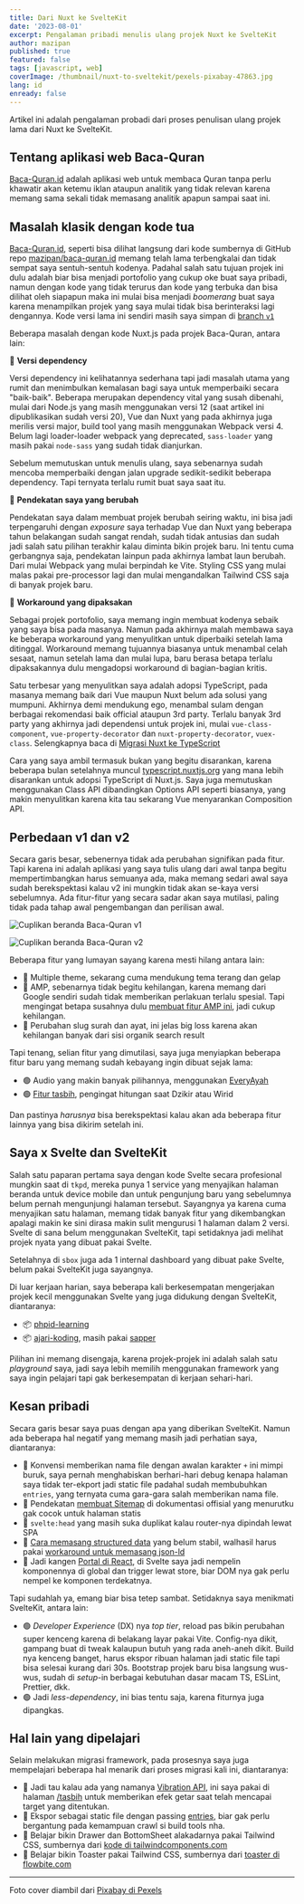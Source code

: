 ```yaml
---
title: Dari Nuxt ke SvelteKit
date: '2023-08-01'
excerpt: Pengalaman pribadi menulis ulang projek Nuxt ke SvelteKit
author: mazipan
published: true
featured: false
tags: [javascript, web]
coverImage: /thumbnail/nuxt-to-sveltekit/pexels-pixabay-47863.jpg
lang: id
enready: false
---
```


Artikel ini adalah pengalaman probadi dari proses penulisan ulang projek lama dari Nuxt ke SvelteKit.

## Tentang aplikasi web Baca-Quran

[Baca-Quran.id](https://www.baca-quran.id/) adalah aplikasi web untuk membaca Quran tanpa perlu khawatir akan ketemu iklan ataupun analitik yang tidak relevan karena memang sama sekali tidak memasang analitik apapun sampai saat ini.

## Masalah klasik dengan kode tua

[Baca-Quran.id](https://www.baca-quran.id/), seperti bisa dilihat langsung dari kode sumbernya di GitHub repo [mazipan/baca-quran.id](https://github.com/mazipan/baca-quran.id) memang telah lama terbengkalai dan tidak sempat saya sentuh-sentuh kodenya. Padahal salah satu tujuan projek ini dulu adalah biar bisa menjadi portofolio yang cukup oke buat saya pribadi, namun dengan kode yang tidak terurus dan kode yang terbuka dan bisa dilihat oleh siapapun maka ini mulai bisa menjadi *boomerang* buat saya karena menampilkan projek yang saya mulai tidak bisa berinteraksi lagi dengannya. Kode versi lama ini sendiri masih saya simpan di [branch `v1`](https://github.com/mazipan/baca-quran.id/tree/v1)

Beberapa masalah dengan kode Nuxt.js pada projek Baca-Quran, antara lain:

🔸 **Versi dependency**

Versi dependency ini kelihatannya sederhana tapi jadi masalah utama yang rumit dan menimbulkan kemalasan bagi saya untuk memperbaiki secara "baik-baik". Beberapa merupakan dependency vital yang susah dibenahi, mulai dari Node.js yang masih menggunakan versi 12 (saat artikel ini dipublikasikan sudah versi 20), Vue dan Nuxt yang pada akhirnya juga merilis versi major, build tool yang masih menggunakan Webpack versi 4. Belum lagi loader-loader webpack yang deprecated, `sass-loader` yang masih pakai `node-sass` yang sudah tidak dianjurkan.

Sebelum memutuskan untuk menulis ulang, saya sebenarnya sudah mencoba memperbaiki dengan jalan upgrade sedikit-sedikit beberapa dependency. Tapi ternyata terlalu rumit buat saya saat itu.

🔸 **Pendekatan saya yang berubah**

Pendekatan saya dalam membuat projek berubah seiring waktu, ini bisa jadi terpengaruhi dengan *exposure* saya terhadap Vue dan Nuxt yang beberapa tahun belakangan sudah sangat rendah, sudah tidak antusias dan sudah jadi salah satu pilihan terakhir kalau diminta bikin projek baru. Ini tentu cuma gerbangnya saja, pendekatan lainpun pada akhirnya lambat laun berubah. Dari mulai Webpack yang mulai berpindah ke Vite. Styling CSS yang mulai malas pakai pre-processor lagi dan mulai mengandalkan Tailwind CSS saja di banyak projek baru.

🔸 **Workaround yang dipaksakan**

Sebagai projek portofolio, saya memang ingin membuat kodenya sebaik yang saya bisa pada masanya. Namun pada akhirnya malah membawa saya ke beberapa workaround yang menyulitkan untuk diperbaiki setelah lama ditinggal. Workaround memang tujuannya biasanya untuk menambal celah sesaat, namun setelah lama dan mulai lupa, baru berasa betapa terlalu dipaksakannya dulu mengadopsi workaround di bagian-bagian kritis.

Satu terbesar yang menyulitkan saya adalah adopsi TypeScript, pada masanya memang baik dari Vue maupun Nuxt belum ada solusi yang mumpuni. Akhirnya demi mendukung ego, menambal sulam dengan berbagai rekomendasi baik official ataupun 3rd party. Terlalu banyak 3rd party yang akhirnya jadi dependensi untuk projek ini, mulai `vue-class-component`, `vue-property-decorator` dan `nuxt-property-decorator`, `vuex-class`. Selengkapnya baca di [Migrasi Nuxt ke TypeScript](/migrate-nuxt-to-typescript)

Cara yang saya ambil termasuk bukan yang begitu disarankan, karena beberapa bulan setelahnya muncul [typescript.nuxtjs.org](https://typescript.nuxtjs.org/) yang mana lebih disarankan untuk adopsi TypeScript di Nuxt.js. Saya juga memutuskan menggunakan Class API dibandingkan Options API seperti biasanya, yang makin menyulitkan karena kita tau sekarang Vue menyarankan Composition API.

## Perbedaan v1 dan v2

Secara garis besar, sebenernya tidak ada perubahan signifikan pada fitur. Tapi karena ini adalah aplikasi yang saya tulis ulang dari awal tanpa begitu mempertimbangkan harus semuanya ada, maka memang sedari awal saya sudah berekspektasi kalau v2 ini mungkin tidak akan se-kaya versi sebelumnya. Ada fitur-fitur yang secara sadar akan saya mutilasi, paling tidak pada tahap awal pengembangan dan perilisan awal.

![Cuplikan beranda Baca-Quran v1](/thumbnail/nuxt-to-sveltekit/baca-quran-v1.png)

![Cuplikan beranda Baca-Quran v2](/thumbnail/nuxt-to-sveltekit/baca-quran-v2.png)

Beberapa fitur yang lumayan sayang karena mesti hilang antara lain:

- 🔴 Multiple theme, sekarang cuma mendukung tema terang dan gelap
- 🔴 AMP, sebenarnya tidak begitu kehilangan, karena memang dari Google sendiri sudah tidak memberikan perlakuan terlalu spesial. Tapi mengingat betapa susahnya dulu [membuat fitur AMP ini](https://mazipan.space/generate-amp-pages-in-nuxtjs), jadi cukup kehilangan.
- 🔴 Perubahan slug surah dan ayat, ini jelas big loss karena akan kehilangan banyak dari sisi organik search result

Tapi tenang, selian fitur yang dimutilasi, saya juga menyiapkan beberapa fitur baru yang memang sudah kebayang ingin dibuat sejak lama:

- 🟢 Audio yang makin banyak pilihannya, menggunakan [EveryAyah](https://everyayah.com/)
- 🟢 [Fitur tasbih](https://www.baca-quran.id/tasbih/), pengingat hitungan saat Dzikir atau Wirid

Dan pastinya *harusnya* bisa berekspektasi kalau akan ada beberapa fitur lainnya yang bisa dikirim setelah ini.

## Saya x Svelte dan SvelteKit

Salah satu paparan pertama saya dengan kode Svelte secara profesional mungkin saat di `tkpd`, mereka punya 1 service yang menyajikan halaman beranda untuk device mobile dan untuk pengunjung baru yang sebelumnya belum pernah mengunjungi halaman tersebut. Sayangnya ya karena cuma menyajikan satu halaman, memang tidak banyak fitur yang dikembangkan apalagi makin ke sini dirasa makin sulit mengurusi 1 halaman dalam 2 versi. Svelte di sana belum menggunakan SvelteKit, tapi setidaknya jadi melihat projek nyata yang dibuat pakai Svelte.

Setelahnya di `sbox` juga ada 1 internal dashboard yang dibuat pake Svelte, belum pakai SvelteKit juga sayangnya.

Di luar kerjaan harian, saya beberapa kali berkesempatan mengerjakan projek kecil menggunakan Svelte yang juga didukung dengan SvelteKit, diantaranya:

- 📦 [phpid-learning](https://github.com/phpid-jakarta/phpid-learning)
- 📦 [ajari-koding](https://github.com/phpid-jakarta/ajari-koding), masih pakai [sapper](https://sapper.svelte.dev/)

Pilihan ini memang disengaja, karena projek-projek ini adalah salah satu *playground* saya, jadi saya lebih memilih menggunakan framework yang saya ingin pelajari tapi gak berkesempatan di kerjaan sehari-hari.

## Kesan pribadi

Secara garis besar saya puas dengan apa yang diberikan SvelteKit. Namun ada beberapa hal negatif yang memang masih jadi perhatian saya, diantaranya:

- 🔴 Konvensi memberikan nama file dengan awalan karakter `+` ini mimpi buruk, saya pernah menghabiskan berhari-hari debug kenapa halaman saya tidak ter-ekport jadi static file padahal sudah membubuhkan `entries`, yang ternyata cuma gara-gara salah memberikan nama file.
- 🔴 Pendekatan [membuat Sitemap](https://kit.svelte.dev/docs/seo#manual-setup-sitemaps) di dokumentasi offisial yang menurutku gak cocok untuk halaman statis
- 🔴 `svelte:head` yang masih suka duplikat kalau router-nya dipindah lewat SPA
- 🔴 [Cara memasang structured data](https://kit.svelte.dev/docs/seo#manual-setup-structured-data) yang belum stabil, walhasil harus pakai [workaround untuk memasang json-ld](https://navillus.dev/blog/json-ld-in-sveltekit)
- 🔴 Jadi kangen [Portal di React](https://react.dev/reference/react-dom/createPortal#rendering-a-modal-dialog-with-a-portal), di Svelte saya jadi nempelin komponennya di global dan trigger lewat store, biar DOM nya gak perlu nempel ke komponen terdekatnya.

Tapi sudahlah ya, emang biar bisa tetep sambat. Setidaknya saya menikmati SvelteKit, antara lain:

- 🟢 *Developer Experience* (DX) nya *top tier*, reload pas bikin perubahan super kenceng karena di belakang layar pakai Vite. Config-nya dikit, gampang buat di tweak kalaupun butuh yang rada aneh-aneh dikit. Build nya kenceng banget, harus ekspor ribuan halaman jadi static file tapi bisa selesai kurang dari 30s. Bootstrap projek baru bisa langsung wus-wus, sudah di *setup*-in berbagai kebutuhan dasar macam TS, ESLint, Prettier, dkk.
- 🟢 Jadi *less-dependency*, ini bias tentu saja, karena fiturnya juga dipangkas.

## Hal lain yang dipelajari

Selain melakukan migrasi framework, pada prosesnya saya juga mempelajari beberapa hal menarik dari proses migrasi kali ini, diantaranya:

- 🎉 Jadi tau kalau ada yang namanya [Vibration API](https://developer.mozilla.org/en-US/docs/Web/API/Vibration_API), ini saya pakai di halaman [/tasbih](https://www.baca-quran.id/tasbih/) untuk memberikan efek getar saat telah mencapai target yang ditentukan.
- 🎉 Ekspor sebagai static file dengan passing [entries](https://kit.svelte.dev/docs/page-options#entries), biar gak perlu bergantung pada kemampuan crawl si build tools nha.
- 🎉 Belajar bikin Drawer dan BottomSheet alakadarnya pakai Tailwind CSS, sumbernya dari [kode di tailwindcomponents.com](https://tailwindcomponents.com/component/animated-drawer-without-js)
- 🎉 Belajar bikin Toaster pakai Tailwind CSS, sumbernya dari [toaster di flowbite.com](https://flowbite.com/docs/components/toast/)

---

Foto cover diambil dari [Pixabay di Pexels](https://www.pexels.com/id-id/foto/petugas-pemadam-kebakaran-menyemprotkan-kendaraan-yang-menyala-47863/)
